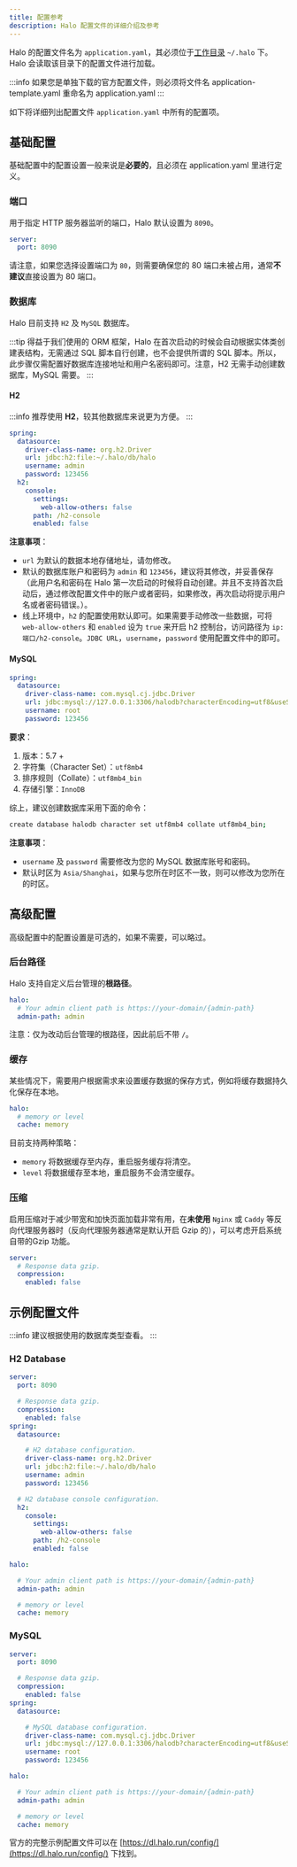 ```yaml
---
title: 配置参考
description: Halo 配置文件的详细介绍及参考
---
```


Halo 的配置文件名为 `application.yaml`，其必须位于[工作目录](/getting-started/prepare#工作目录) `~/.halo` 下。 Halo 会读取该目录下的配置文件进行加载。

:::info
如果您是单独下载的官方配置文件，则必须将文件名 application-template.yaml 重命名为 application.yaml
:::

如下将详细列出配置文件 `application.yaml` 中所有的配置项。

## 基础配置
基础配置中的配置设置一般来说是**必要的**，且必须在 application.yaml 里进行定义。

### 端口
用于指定 HTTP 服务器监听的端口，Halo 默认设置为 `8090`。

```yaml
server:
  port: 8090
```

请注意，如果您选择设置端口为 `80`，则需要确保您的 80 端口未被占用，通常**不建议**直接设置为 80 端口。

### 数据库
Halo 目前支持 `H2` 及 `MySQL` 数据库。

:::tip
得益于我们使用的 ORM 框架，Halo 在首次启动的时候会自动根据实体类创建表结构，无需通过 SQL 脚本自行创建，也不会提供所谓的 SQL 脚本。所以，此步骤仅需配置好数据库连接地址和用户名密码即可。注意，H2 无需手动创建数据库，MySQL 需要。
:::

#### H2

:::info
推荐使用 **H2**，较其他数据库来说更为方便。
:::

```yaml
spring:
  datasource: 
    driver-class-name: org.h2.Driver
    url: jdbc:h2:file:~/.halo/db/halo
    username: admin
    password: 123456
  h2:
    console:
      settings:
        web-allow-others: false
      path: /h2-console
      enabled: false
```

**注意事项**：

- `url` 为默认的数据本地存储地址，请勿修改。
- 默认的数据库账户和密码为 `admin` 和 `123456`，建议将其修改，并妥善保存（此用户名和密码在 Halo 第一次启动的时候将自动创建。并且不支持首次启动后，通过修改配置文件中的账户或者密码，如果修改，再次启动将提示用户名或者密码错误。）。
- 线上环境中，`h2` 的配置使用默认即可。如果需要手动修改一些数据，可将 `web-allow-others` 和 `enabled` 设为 `true` 来开启 h2 控制台，访问路径为 `ip:端口/h2-console`。`JDBC URL`，`username`，`password` 使用配置文件中的即可。

#### MySQL

```yaml
spring:
  datasource: 
    driver-class-name: com.mysql.cj.jdbc.Driver
    url: jdbc:mysql://127.0.0.1:3306/halodb?characterEncoding=utf8&useSSL=false&serverTimezone=Asia/Shanghai&allowPublicKeyRetrieval=true
    username: root
    password: 123456
```

**要求**：

1. 版本：5.7 +
2. 字符集（Character Set）：`utf8mb4`
3. 排序规则（Collate）：`utf8mb4_bin`
4. 存储引擎：`InnoDB`

综上，建议创建数据库采用下面的命令：

```bash
create database halodb character set utf8mb4 collate utf8mb4_bin;
```

**注意事项**：

- `username` 及 `password` 需要修改为您的 MySQL 数据库账号和密码。
- 默认时区为 `Asia/Shanghai`，如果与您所在时区不一致，则可以修改为您所在的时区。

## 高级配置
高级配置中的配置设置是可选的，如果不需要，可以略过。

### 后台路径
Halo 支持自定义后台管理的**根路径**。

```yaml
halo:
  # Your admin client path is https://your-domain/{admin-path}
  admin-path: admin
```

注意：仅为改动后台管理的根路径，因此前后不带 `/`。

### 缓存
某些情况下，需要用户根据需求来设置缓存数据的保存方式，例如将缓存数据持久化保存在本地。

```yaml
halo:
  # memory or level
  cache: memory
```

目前支持两种策略：
- `memory` 将数据缓存至内存，重启服务缓存将清空。
- `level` 将数据缓存至本地，重启服务不会清空缓存。

### 压缩
启用压缩对于减少带宽和加快页面加载非常有用，在**未使用** `Nginx` 或 `Caddy` 等反向代理服务器时（反向代理服务器通常是默认开启 Gzip 的），可以考虑开启系统自带的Gzip 功能。

```yaml
server:
  # Response data gzip.
  compression:
    enabled: false
```

## 示例配置文件

:::info
建议根据使用的数据库类型查看。
:::

### H2 Database

```yaml
server:
  port: 8090

  # Response data gzip.
  compression:
    enabled: false
spring:
  datasource:

    # H2 database configuration.
    driver-class-name: org.h2.Driver
    url: jdbc:h2:file:~/.halo/db/halo
    username: admin
    password: 123456

  # H2 database console configuration.
  h2:
    console:
      settings:
        web-allow-others: false
      path: /h2-console
      enabled: false

halo:

  # Your admin client path is https://your-domain/{admin-path}
  admin-path: admin

  # memory or level
  cache: memory
```

### MySQL

```yaml
server:
  port: 8090

  # Response data gzip.
  compression:
    enabled: false
spring:
  datasource:

    # MySQL database configuration.
    driver-class-name: com.mysql.cj.jdbc.Driver
    url: jdbc:mysql://127.0.0.1:3306/halodb?characterEncoding=utf8&useSSL=false&serverTimezone=Asia/Shanghai&allowPublicKeyRetrieval=true
    username: root
    password: 123456

halo:

  # Your admin client path is https://your-domain/{admin-path}
  admin-path: admin

  # memory or level
  cache: memory
```

官方的完整示例配置文件可以在 [https://dl.halo.run/config/](https://dl.halo.run/config/) 下找到。
